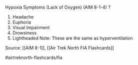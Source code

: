 Hypoxia Symptoms (Lack of Oxygen) (AIM 8-1-4)
?
1. Headache
2. Euphoria
3. Visual Impairment
4. Drowsiness
5. Lightheaded
Note:  These are the same as hyperventilation
<!--SR:!2022-10-02,1,190-->

Source: [[AIM 8-1]], [[Air Trek North FIA Flashcards]]

#airtreknorth-flashcards/fia